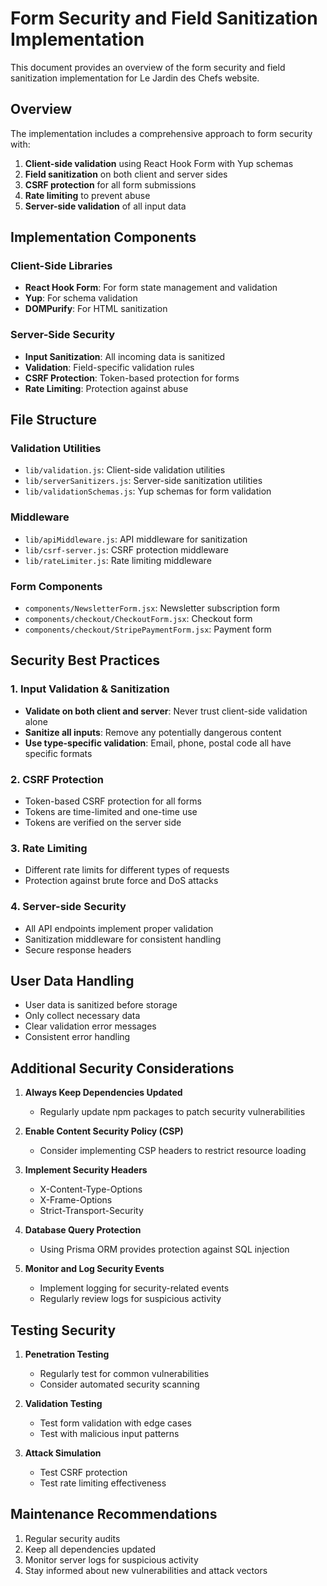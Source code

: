 # Form Security and Field Sanitization Implementation

This document provides an overview of the form security and field sanitization implementation for Le Jardin des Chefs website.

## Overview

The implementation includes a comprehensive approach to form security with:

1. **Client-side validation** using React Hook Form with Yup schemas
2. **Field sanitization** on both client and server sides
3. **CSRF protection** for all form submissions
4. **Rate limiting** to prevent abuse
5. **Server-side validation** of all input data

## Implementation Components

### Client-Side Libraries

- **React Hook Form**: For form state management and validation
- **Yup**: For schema validation
- **DOMPurify**: For HTML sanitization

### Server-Side Security

- **Input Sanitization**: All incoming data is sanitized
- **Validation**: Field-specific validation rules
- **CSRF Protection**: Token-based protection for forms
- **Rate Limiting**: Protection against abuse

## File Structure

### Validation Utilities

- `lib/validation.js`: Client-side validation utilities
- `lib/serverSanitizers.js`: Server-side sanitization utilities
- `lib/validationSchemas.js`: Yup schemas for form validation

### Middleware

- `lib/apiMiddleware.js`: API middleware for sanitization
- `lib/csrf-server.js`: CSRF protection middleware
- `lib/rateLimiter.js`: Rate limiting middleware

### Form Components

- `components/NewsletterForm.jsx`: Newsletter subscription form
- `components/checkout/CheckoutForm.jsx`: Checkout form
- `components/checkout/StripePaymentForm.jsx`: Payment form

## Security Best Practices

### 1. Input Validation & Sanitization

- **Validate on both client and server**: Never trust client-side validation alone
- **Sanitize all inputs**: Remove any potentially dangerous content
- **Use type-specific validation**: Email, phone, postal code all have specific formats

### 2. CSRF Protection

- Token-based CSRF protection for all forms
- Tokens are time-limited and one-time use
- Tokens are verified on the server side

### 3. Rate Limiting

- Different rate limits for different types of requests
- Protection against brute force and DoS attacks

### 4. Server-side Security

- All API endpoints implement proper validation
- Sanitization middleware for consistent handling
- Secure response headers

## User Data Handling

- User data is sanitized before storage
- Only collect necessary data
- Clear validation error messages
- Consistent error handling

## Additional Security Considerations

1. **Always Keep Dependencies Updated**
   - Regularly update npm packages to patch security vulnerabilities

2. **Enable Content Security Policy (CSP)**
   - Consider implementing CSP headers to restrict resource loading

3. **Implement Security Headers**
   - X-Content-Type-Options
   - X-Frame-Options
   - Strict-Transport-Security

4. **Database Query Protection**
   - Using Prisma ORM provides protection against SQL injection

5. **Monitor and Log Security Events**
   - Implement logging for security-related events
   - Regularly review logs for suspicious activity

## Testing Security

1. **Penetration Testing**
   - Regularly test for common vulnerabilities
   - Consider automated security scanning

2. **Validation Testing**
   - Test form validation with edge cases
   - Test with malicious input patterns

3. **Attack Simulation**
   - Test CSRF protection
   - Test rate limiting effectiveness

## Maintenance Recommendations

1. Regular security audits
2. Keep all dependencies updated
3. Monitor server logs for suspicious activity
4. Stay informed about new vulnerabilities and attack vectors
